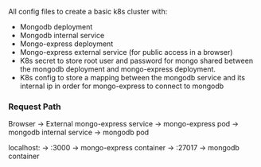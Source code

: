 All config files to create a basic k8s cluster with:
- Mongodb deployment
- Mongodb internal service
- Mongo-express deployment
- Mongo-express external service (for public access in a browser)
- K8s secret to store root user and password for mongo shared between the mongodb deployment and mongo-express deployment.
- K8s config to store a mapping between the mongodb service and its internal ip in order for mongo-express to connect to mongodb

### Request Path
Browser -> External mongo-express service -> mongo-express pod -> mongodb internal service -> mongodb pod

localhost:<port> -> <serviceExternalIp>:3000 -> mongo-express container -> <serviceInternalIp>:27017 -> mongodb container
